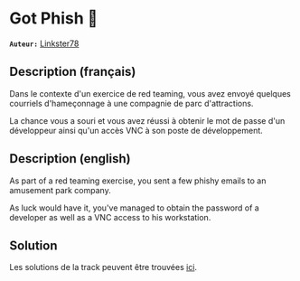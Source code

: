 # Got Phish 🎣

**`Auteur:`** [Linkster78](https://github.com/Linkster78)

## Description (français)

Dans le contexte d'un exercice de red teaming, vous avez envoyé quelques courriels d'hameçonnage à une compagnie de parc d'attractions.

La chance vous a souri et vous avez réussi à obtenir le mot de passe d'un développeur ainsi qu'un accès VNC à son poste de développement.

## Description (english)

As part of a red teaming exercise, you sent a few phishy emails to an amusement park company.

As luck would have it, you've managed to obtain the password of a developer as well as a VNC access to his workstation.

## Solution

Les solutions de la track peuvent être trouvées [ici](solution/).